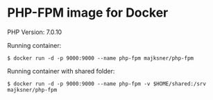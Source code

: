 # PHP-FPM image for Docker

PHP Version: 7.0.10

Running container:

```
$ docker run -d -p 9000:9000 --name php-fpm majksner/php-fpm
```

Running container with shared folder:

```
$ docker run -d -p 9000:9000 --name php-fpm -v $HOME/shared:/srv majksner/php-fpm
```
